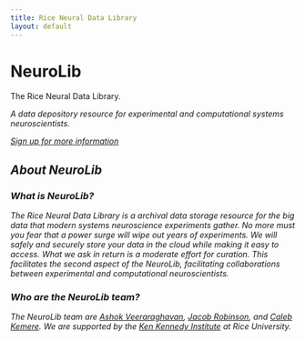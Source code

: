 ```yaml
---
title: Rice Neural Data Library
layout: default
---
```


<div class="jumbotron">
<h1>NeuroLib</h1>

<p class="lead">The Rice Neural Data Library.</p>

<p class="lead"><em>A data depository resource for experimental and computational systems
neuroscientists.<em></p>

<p><a class="btn btn-lg btn-success" href="signup.html" role="button">Sign up for more information</a></p>
</div>

<div class="row marketing">

## <a name="about"></a>About NeuroLib

### What is NeuroLib?

The Rice Neural Data Library is a archival data storage resource for the big data that modern
systems neuroscience experiments gather. No more must you fear that a power surge will wipe out
years of experiments. We will safely and securely store your data in the cloud while making it
easy to access. What we ask in return is a moderate effort for curation. This facilitates the
second aspect of the NeuroLib, facilitating collaborations between experimental and
computational neuroscientists.

### Who are the NeuroLib team?

The NeuroLib team are [Ashok Veeraraghavan](http://www.ece.rice.edu/~av21/), 
[Jacob Robinson](http://robinsonlab.com), 
and [Caleb Kemere](http://rnel.rice.edu). We are supported by the [Ken Kennedy
Institute](http://www.k2i.rice.edu/) at Rice University.


